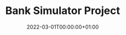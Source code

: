 ---
title: Bank Simulator Project
description: 
date: "2022-03-01T00:00:00+01:00"
jobDate: 2022, March
work: [Java Programming, Object Oriented Programming]
techs: [Java, Swing]
designs: []
thumbnail: projects/UnderConstruction.png
projectUrl: 
# testimonial:
#   name: 
#   role: 
#   image: 
#   text: 
---